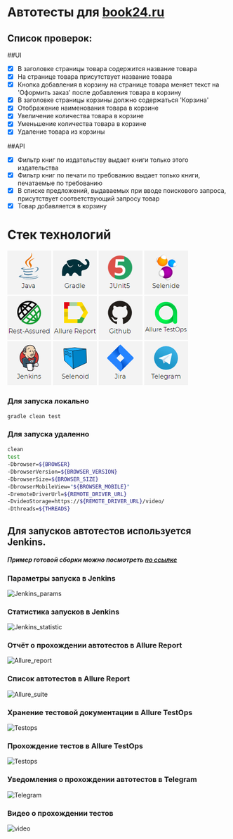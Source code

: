 # Автотесты для [book24.ru](https://book24.ru)

## Cписок проверок:

##UI

- [x] В заголовке страницы товара содержится название товара
- [x] На странице товара присутствует название товара
- [x] Кнопка добавления в корзину на странице товара меняет текст на 'Оформить заказ' после добавления товара в корзину
- [x] В заголовке страницы корзины должно содержаться 'Корзина'
- [x] Отображение наименования товара в корзине
- [x] Увеличение количества товара в корзине
- [x] Уменьшение количества товара в корзине
- [x] Удаление товара из корзины

##API

- [x] Фильтр книг по издательству выдает книги только этого издательства
- [x] Фильтр книг по печати по требованию выдает только книги, печатаемые по требованию
- [x] В списке предложений, выдаваемых при вводе поискового запроса, присутствует соответствующий запросу товар
- [x] Товар добавляется в корзину

# Стек технологий
![Java](readmeImages/Java.png)
![Gradle](readmeImages/Gradle.png)
![JUnit5](readmeImages/JUnit5.png)
![Selenide](readmeImages/Selenide.png)
![RestAssured](readmeImages/RestAssured.png)
![AllureReport](readmeImages/AllureReport.png)
![Github](readmeImages/Github.png)
![AllureTestOps](readmeImages/AllureTestOps.png)
![Jenkins](readmeImages/Jenkins.png)
![Selenoid](readmeImages/Selenoid.png)
![Jira](readmeImages/Jira.png)
![Telegram](readmeImages/Telegram.png)

### Для запуска локально
```
gradle clean test
```

### Для запуска удаленно
```bash
clean
test
-Dbrowser=${BROWSER}
-DbrowserVersion=${BROWSER_VERSION}
-DbrowserSize=${BROWSER_SIZE}
-DbrowserMobileView="${BROWSER_MOBILE}"
-DremoteDriverUrl=${REMOTE_DRIVER_URL}
-DvideoStorage=https://${REMOTE_DRIVER_URL}/video/
-Dthreads=${THREADS}
```


## Для запусков автотестов используется Jenkins.

##### Пример готовой сборки можно посмотреть [по ссылке](https://jenkins.autotests.cloud/job/09-Julia_Zvereva-lesson23/)

### Параметры запуска в Jenkins
![Jenkins_params](images/screenshots/Jenkins_params.png)

### Статистика запусков в Jenkins
![Jenkins_statistic](images/screenshots/Jenkins_statistic.png)

### Отчёт о прохождении автотестов в Allure Report
![Allure_report](images/screenshots/Allure_report.png)

### Список автотестов в Allure Report
![Allure_suite](images/screenshots/Allure_suite.png)

### Хранение тестовой документации в Allure TestOps
![Testops](images/screenshots/Testops_cases.png)

### Прохождение тестов в Allure TestOps
![Testops](images/screenshots/Testops.png)

### Уведомления о прохождении автотестов в Telegram
![Telegram](images/screenshots/Telegram.png)

### Видео о прохождении тестов
![video](images/screenshots/vid.gif)